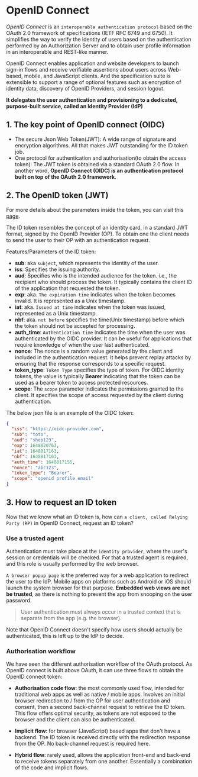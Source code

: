 # OpenID Connect

*OpenID Connect* is an `interoperable authentication protocol` based on the OAuth 2.0 framework of 
specifications (IETF RFC 6749 and 6750). It simplifies the way to verify the identity of users based on 
the authentication performed by an Authorization Server and to obtain user profile information in an 
interoperable and REST-like manner.

OpenID Connect enables application and website developers to launch sign-in flows and receive verifiable 
assertions about users across Web-based, mobile, and JavaScript clients. And the specification suite is 
extensible to support a range of optional features such as encryption of identity data, discovery of 
OpenID Providers, and session logout.

**It delegates the user authentication and provisioning to a dedicated, purpose-built service, called an Identity Provider (IdP)**


## 1. The key point of OpenID connect (OIDC)

- The secure Json Web Token(JWT): A wide range of signature and encryption algorithms. All that makes JWT outstanding 
   for the ID token job.
- One protocol for authentication and authorisation(to obtain the access token): The JWT token is obtained via a 
   standard OAuth 2.0 flow. In another word, **OpenID Connect (OIDC) is an authentication protocol built 
    on top of the OAuth 2.0 framework**.

## 2. The OpenID token (JWT)

For more details about the parameters inside the token, you can visit this [page](https://openid.net/specs/openid-connect-core-1_0.html#IDToken).


The ID token resembles the concept of an identity card, in a standard JWT format, signed by the OpenID Provider (OP). 
To obtain one the client needs to send the user to their OP with an authentication request.

Features/Parameters of the ID token:

- **sub**: aka `subject`, which represents the identity of the user.
- **iss**: Specifies the issuing authority.
- **aud**: Specifies who is the intended audience for the token. i.e., the recipient who should process the token. 
            It typically contains the client ID of the application that requested the token.
- **exp**: aka. `The expiration time` indicates when the token becomes invalid. It is represented as a Unix timestamp.
- **iat**: aka. `Issued at time` indicates when the token was issued, represented as a Unix timestamp. 
- **nbf**: aka. `not before` specifies the time(Unix timestamp) before which the token should not be accepted for processing.
- **auth_time**: `Authentication time` indicates the time when the user was authenticated by the OIDC provider. It can 
                  be useful for applications that require knowledge of when the user last authenticated.
- **nonce**: The nonce is a random value generated by the client and included in the authentication request. It helps 
             prevent replay attacks by ensuring that the response corresponds to a specific request.
- **token_type**: `Token Type` specifies the type of token. For OIDC identity tokens, the value is typically **Bearer**
             indicating that the token can be used as a bearer token to access protected resources.
- **scope**: The `scope` parameter indicates the permissions granted to the client. It specifies the scope of 
             access requested by the client during authentication.

The below json file is an example of the OIDC token:

```json
{
  "iss": "https://oidc-provider.com",
  "sub": "toto",
  "aud": "shop123",
  "exp": 1648820763,
  "iat": 1648817163,
  "nbf": 1648817163,
  "auth_time": 1648817155,
  "nonce": "abc123",
  "token_type": "Bearer",
  "scope": "openid profile email"
}
```

## 3. How to request an ID token

Now that we know what an ID token is, how can `a client, called Relying Party (RP)` in OpenID Connect, request an ID token?

### Use a trusted agent

Authentication must take place at the `identity provider`, where the user's session or credentials will be checked. 
For that a trusted agent is required, and this role is usually performed by the web browser.

`A browser popup page` is the preferred way for a web application to redirect the user to the IdP. Mobile apps on 
platforms such as Android or iOS should launch the system browser for that purpose. **Embedded web views are not be trusted**, 
as there is nothing to prevent the app from snooping on the user password. 

> User authentication must always occur in a trusted context that is separate from the app (e.g. the browser).

Note that OpenID Connect doesn't specify how users should actually be authenticated, this is left up to the IdP to decide.

### Authorisation workflow

We have seen the different authorisation workflow of the OAuth protocol. As OpenID connect is built above OAuth, it can
use three flows to obtain the OpenID connect token:

- **Authorisation code flow**: the most commonly used flow, intended for traditional web apps as well 
       as native / mobile apps. Involves an initial browser redirection to / from the OP for user authentication 
       and consent, then a second back-channel request to retrieve the ID token. This flow offers optimal security, 
       as tokens are not exposed to the browser and the client can also be authenticated.

- **Implicit flow**: for browser (JavaScript) based apps that don't have a backend. The ID token is received 
         directly with the redirection response from the OP. No back-channel request is required here.

- **Hybrid flow**: rarely used, allows the application front-end and back-end to receive tokens separately 
        from one another. Essentially a combination of the code and implicit flows.



